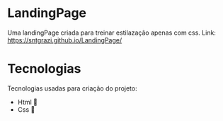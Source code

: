 # LandingPage

Uma landingPage criada para treinar estilazação apenas com css.
Link: https://sntgrazi.github.io/LandingPage/

# Tecnologias

Tecnologias usadas para criação do projeto:

- Html 🧾
- Css 🎨


